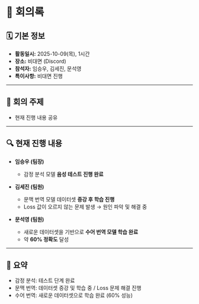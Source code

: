 # 📑 회의록

## 🗓 기본 정보
- **활동일시:** 2025-10-09(목), 1시간  
- **장소:** 비대면 (Discord)  
- **참석자:** 임승우, 김세진, 문석영  
- **특이사항:** 비대면 진행  

---

## 💬 회의 주제
- 현재 진행 내용 공유  

---

## 🔍 현재 진행 내용
- **임승우 (팀장)**  
  - 감정 분석 모델 **음성 테스트 진행 완료**  

- **김세진 (팀원)**  
  - 문맥 번역 모델 데이터셋 **증강 후 학습 진행**  
  - Loss 값이 오르지 않는 문제 발생 → 원인 파악 및 해결 중  

- **문석영 (팀원)**  
  - 새로운 데이터셋을 기반으로 **수어 번역 모델 학습 완료**  
  - 약 **60% 정확도** 달성  

---

## 📝 요약
- 감정 분석: 테스트 단계 완료  
- 문맥 번역: 데이터셋 증강 및 학습 중 / Loss 문제 해결 진행  
- 수어 번역: 새로운 데이터셋으로 학습 완료 (60% 성능)
